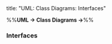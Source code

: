 <frontmatter>
title: "UML: Class Diagrams: Interfaces"
</frontmatter>

<link rel="stylesheet" href="{{baseUrl}}/css/textbook.css">

<div class="website-content">

%%**UML → Class Diagrams →**%%

### Interfaces

<div id="main">

<include src="./what/embed.md" />

</div>
</div>
